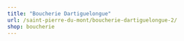 ```yaml
---
title: "Boucherie Dartiguelongue"
url: /saint-pierre-du-mont/boucherie-dartiguelongue-2/
shop: boucherie
---
```

